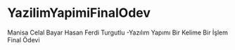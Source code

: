 # YazilimYapimiFinalOdev
Manisa Celal Bayar Hasan Ferdi Turgutlu -Yazılım Yapımı Bir Kelime Bir İşlem Final Ödevi

